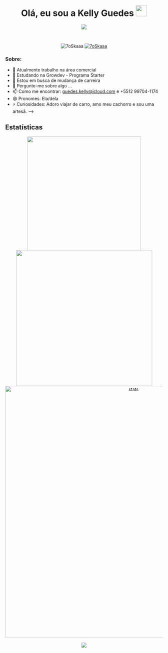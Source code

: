 
<h1 align="center">Olá, eu sou a Kelly Guedes <img src="https://media.giphy.com/media/hvRJCLFzcasrR4ia7z/giphy.gif" width="35"></h1>
<p align="center">
  

<p align="center">
      <a href="https://github.com/kelly-guedes/readme-typing-svg"><img src="https://readme-typing-svg.herokuapp.com?lines=Estudante+Web+Full+Stack+Developer;Front+End%20|%20Back+End;HTML;CSS;Buscando%20novos%20conhecimentos%20sempre&center=true&width=500&height=50"></a>
</p>


<br>

<p align="center"> 
	<img src="https://komarev.com/ghpvc/?username=7oSkaaa&label=Profile%20views&color=0e75b6&style=plastic" alt="7oSkaaa" /> 
	<a href = "https://commits.top/egypt.html" target="_blank">
		<img src="https://enfsgag3ayy6w9q.m.pipedream.net/&style=plastic" alt="7oSkaaa" target="_blank"/> 
	</a>
</p>


<h3> Sobre: </h3>


- 🔭 Atualmente trabalho na área comercial
- 👯 Estudando na Growdev - Programa Starter
- 🤔 Estou em busca de mudança de carreira
- 💬 Pergunte-me sobre algo ...
- 📫 Como me encontrar: guedes.kelly@icloud.com e +5512 99704-1174
- 😄 Pronomes: Ela/dela
- ⚡ Curiosidades: Adoro viajar de carro, amo meu cachorro e sou uma artesã.
-->



## Estatísticas
<div align="center">
<a href="https://github.com/kelly-guedes">
<div align="center">
<img  width="364px"  src="https://github-readme-stats.vercel.app/api/top-langs/?username=kelly-guedes&layout=compact&langs_count=7&theme=onedark"/>
<img  width="435px"  src="https://github-readme-stats.vercel.app/api?username=kelly-guedes&show_icons=true&theme=onedark&include_all_commits=true&count_private=true"/>
</div>
<img  width="805px"  align="center" src="https://github-readme-streak-stats.herokuapp.com/?user=kelly-guedes&theme=onedark" alt="stats" />
<br>
<br>
<img src="https://github-profile-trophy.vercel.app/?username=kelly-guedes&theme=onedark&title=Stars,Followers,Commit,Repo&margin-w=30&margin-h=30&row=1&column=4&no-frame=true"/>
</div>
</body>
</html>
